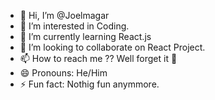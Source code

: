 - 👋 Hi, I’m @Joelmagar
- 👀 I’m interested in Coding.
- 🌱 I’m currently learning React.js
- 💞️ I’m looking to collaborate on React Project.
- 📫 How to reach me ?? Well forget it 👀
- 😄 Pronouns: He/Him
- ⚡ Fun fact: Nothig fun anymmore.

<!---
Joelmagar/Joelmagar is a ✨ special ✨ repository because its `README.md` (this file) appears on your GitHub profile.
You can click the Preview link to take a look at your changes.
--->
